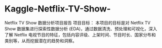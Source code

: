 # Kaggle-Netflix-TV-Show-
 Netflix TV Show 数据分析项目报告 项目目标： 本项目的目标是对 Netflix TV Show 数据集进行探索性数据分析 (EDA)，通过数据清洗、预处理和可视化，深入了解 Netflix 电视节目的特征，包括内容评级、上架时间、节目时长、国家分布和类别等，从而挖掘潜在的趋势和洞察。
